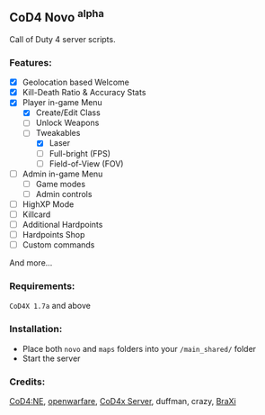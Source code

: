 ## CoD4 Novo **<sup>alpha</sup>**

Call of Duty 4 server scripts.

### Features:

- [x] Geolocation based Welcome
- [x] Kill-Death Ratio & Accuracy Stats
- [x] Player in-game Menu
    - [x] Create/Edit Class
    - [ ] Unlock Weapons
    - [ ] Tweakables
        - [x] Laser
        - [ ] Full-bright (FPS)
        - [ ] Field-of-View (FOV)
- [ ] Admin in-game Menu
    - [ ] Game modes
    - [ ] Admin controls
- [ ] HighXP Mode
- [ ] Killcard
- [ ] Additional Hardpoints
- [ ] Hardpoints Shop
- [ ] Custom commands

And more…

### Requirements:
`CoD4X 1.7a` and above

### Installation:
* Place both `novo` and `maps` folders into your `/main_shared/` folder
* Start the server

### Credits:
[CoD4:NE](https://github.com/leiizko/cod4_new_experience), [openwarfare](https://github.com/cod4mw/openwarfare/), [CoD4x Server](https://github.com/callofduty4x/CoD4x_Server), duffman, crazy, [BraXi](https://github.com/BraXi)
